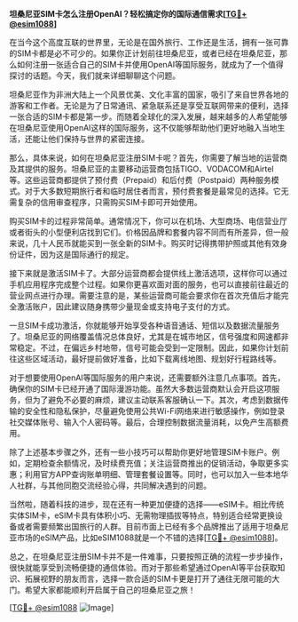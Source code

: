 **坦桑尼亚SIM卡怎么注册OpenAI？轻松搞定你的国际通信需求[[TG💪+ @esim1088](https://t.me/s/esim1088)]**

在当今这个高度互联的世界里，无论是在国外旅行、工作还是生活，拥有一张可靠的SIM卡都是必不可少的。如果你正计划前往坦桑尼亚，或者已经在坦桑尼亚，那么如何注册一张适合自己的SIM卡并使用OpenAI等国际服务，就成为了一个值得探讨的话题。今天，我们就来详细聊聊这个问题。

坦桑尼亚作为非洲大陆上一个风景优美、文化丰富的国家，吸引了来自世界各地的游客和工作者。无论是为了日常通讯、紧急联系还是享受互联网带来的便利，选择一张合适的SIM卡都是第一步。而随着全球化的深入发展，越来越多的人希望能够在坦桑尼亚使用OpenAI这样的国际服务，这不仅能够帮助他们更好地融入当地生活，还能让他们保持与世界的紧密连接。

那么，具体来说，如何在坦桑尼亚注册SIM卡呢？首先，你需要了解当地的运营商及其提供的服务。坦桑尼亚的主要移动运营商包括TIGO、VODACOM和Airtel等。这些运营商都提供了预付费（Prepaid）和后付费（Postpaid）两种服务模式。对于大多数短期旅行者和临时居住者而言，预付费套餐是最常见的选择。它无需复杂的信用审查程序，只需购买SIM卡即可开始使用。

购买SIM卡的过程非常简单。通常情况下，你可以在机场、大型商场、电信营业厅或者街头的小型便利店找到它们。价格因品牌和套餐内容不同而有所差异，但一般来说，几十人民币就能买到一张全新的SIM卡。购买时记得携带护照或其他有效身份证件，因为这是国际通行的规定。

接下来就是激活SIM卡了。大部分运营商都会提供线上激活选项，这样你可以通过手机应用程序完成整个过程。如果你更喜欢面对面的服务，也可以直接前往最近的营业网点进行办理。需要注意的是，某些运营商可能会要求你在首次充值后才能完全激活账户，因此建议随身携带少量现金或支持电子支付的方式。

一旦SIM卡成功激活，你就能够开始享受各种语音通话、短信以及数据流量服务了。坦桑尼亚的网络覆盖情况总体良好，尤其是在城市地区，信号强度和网速都非常稳定。不过，在偏远乡村地带，信号可能会受到一定限制。因此，如果你计划前往这些区域活动，最好提前做好准备，比如下载离线地图、规划好行程路线等。

对于想要使用OpenAI等国际服务的用户来说，还需要额外注意几点事项。首先，确保你的SIM卡已经开通了国际漫游功能。虽然大多数运营商默认会开启这项服务，但为了避免不必要的麻烦，建议主动联系客服确认一下。其次，考虑到数据传输的安全性和隐私保护，尽量避免使用公共Wi-Fi网络来进行敏感操作，例如登录社交媒体账号、输入个人密码等。最后，合理控制数据流量消耗，以免产生高额费用。

除了上述基本步骤之外，还有一些小技巧可以帮助你更好地管理SIM卡账户。例如，定期检查余额情况，及时续费充值；关注运营商推出的促销活动，争取更多实惠；利用官方APP查询账单明细、管理套餐设置等。同时，也可以加入一些本地华人社群，与其他同胞交流经验心得，共同解决遇到的问题。

当然啦，随着科技的进步，现在还有一种更加便捷的选择——eSIM卡。相比传统实体SIM卡，eSIM卡具有体积小巧、无需物理插拔等特点，特别适合经常更换设备或者需要频繁出国旅行的人群。目前市面上已经有多个品牌推出了适用于坦桑尼亚市场的eSIM产品，比如eSIM1088就是一个不错的选择[[TG💪+ @esim1088](https://t.me/s/esim1088)]。

总之，在坦桑尼亚注册SIM卡并不是一件难事，只要按照正确的流程一步步操作，很快就能享受到流畅便捷的通信体验。而对于那些希望通过OpenAI等平台获取知识、拓展视野的朋友而言，选择一款合适的SIM卡更是打开了通往无限可能的大门。希望大家都能顺利开启属于自己的坦桑尼亚之旅！

[[TG💪+ @esim1088](https://t.me/s/esim1088) ![Image](https://i.postimg.cc/4NQfJmqS/Snipaste-2025-05-13-00-14-12.png)]